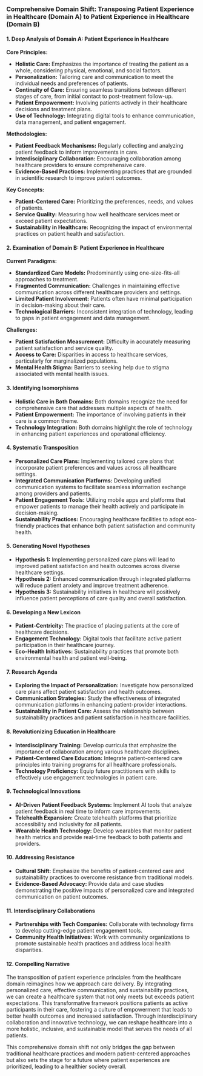 ### Comprehensive Domain Shift: Transposing Patient Experience in Healthcare (Domain A) to Patient Experience in Healthcare (Domain B)

#### 1. Deep Analysis of Domain A: Patient Experience in Healthcare
**Core Principles:**
- **Holistic Care:** Emphasizes the importance of treating the patient as a whole, considering physical, emotional, and social factors.
- **Personalization:** Tailoring care and communication to meet the individual needs and preferences of patients.
- **Continuity of Care:** Ensuring seamless transitions between different stages of care, from initial contact to post-treatment follow-up.
- **Patient Empowerment:** Involving patients actively in their healthcare decisions and treatment plans.
- **Use of Technology:** Integrating digital tools to enhance communication, data management, and patient engagement.

**Methodologies:**
- **Patient Feedback Mechanisms:** Regularly collecting and analyzing patient feedback to inform improvements in care.
- **Interdisciplinary Collaboration:** Encouraging collaboration among healthcare providers to ensure comprehensive care.
- **Evidence-Based Practices:** Implementing practices that are grounded in scientific research to improve patient outcomes.

**Key Concepts:**
- **Patient-Centered Care:** Prioritizing the preferences, needs, and values of patients.
- **Service Quality:** Measuring how well healthcare services meet or exceed patient expectations.
- **Sustainability in Healthcare:** Recognizing the impact of environmental practices on patient health and satisfaction.

#### 2. Examination of Domain B: Patient Experience in Healthcare
**Current Paradigms:**
- **Standardized Care Models:** Predominantly using one-size-fits-all approaches to treatment.
- **Fragmented Communication:** Challenges in maintaining effective communication across different healthcare providers and settings.
- **Limited Patient Involvement:** Patients often have minimal participation in decision-making about their care.
- **Technological Barriers:** Inconsistent integration of technology, leading to gaps in patient engagement and data management.

**Challenges:**
- **Patient Satisfaction Measurement:** Difficulty in accurately measuring patient satisfaction and service quality.
- **Access to Care:** Disparities in access to healthcare services, particularly for marginalized populations.
- **Mental Health Stigma:** Barriers to seeking help due to stigma associated with mental health issues.

#### 3. Identifying Isomorphisms
- **Holistic Care in Both Domains:** Both domains recognize the need for comprehensive care that addresses multiple aspects of health.
- **Patient Empowerment:** The importance of involving patients in their care is a common theme.
- **Technology Integration:** Both domains highlight the role of technology in enhancing patient experiences and operational efficiency.

#### 4. Systematic Transposition
- **Personalized Care Plans:** Implementing tailored care plans that incorporate patient preferences and values across all healthcare settings.
- **Integrated Communication Platforms:** Developing unified communication systems to facilitate seamless information exchange among providers and patients.
- **Patient Engagement Tools:** Utilizing mobile apps and platforms that empower patients to manage their health actively and participate in decision-making.
- **Sustainability Practices:** Encouraging healthcare facilities to adopt eco-friendly practices that enhance both patient satisfaction and community health.

#### 5. Generating Novel Hypotheses
- **Hypothesis 1:** Implementing personalized care plans will lead to improved patient satisfaction and health outcomes across diverse healthcare settings.
- **Hypothesis 2:** Enhanced communication through integrated platforms will reduce patient anxiety and improve treatment adherence.
- **Hypothesis 3:** Sustainability initiatives in healthcare will positively influence patient perceptions of care quality and overall satisfaction.

#### 6. Developing a New Lexicon
- **Patient-Centricity:** The practice of placing patients at the core of healthcare decisions.
- **Engagement Technology:** Digital tools that facilitate active patient participation in their healthcare journey.
- **Eco-Health Initiatives:** Sustainability practices that promote both environmental health and patient well-being.

#### 7. Research Agenda
- **Exploring the Impact of Personalization:** Investigate how personalized care plans affect patient satisfaction and health outcomes.
- **Communication Strategies:** Study the effectiveness of integrated communication platforms in enhancing patient-provider interactions.
- **Sustainability in Patient Care:** Assess the relationship between sustainability practices and patient satisfaction in healthcare facilities.

#### 8. Revolutionizing Education in Healthcare
- **Interdisciplinary Training:** Develop curricula that emphasize the importance of collaboration among various healthcare disciplines.
- **Patient-Centered Care Education:** Integrate patient-centered care principles into training programs for all healthcare professionals.
- **Technology Proficiency:** Equip future practitioners with skills to effectively use engagement technologies in patient care.

#### 9. Technological Innovations
- **AI-Driven Patient Feedback Systems:** Implement AI tools that analyze patient feedback in real time to inform care improvements.
- **Telehealth Expansion:** Create telehealth platforms that prioritize accessibility and inclusivity for all patients.
- **Wearable Health Technology:** Develop wearables that monitor patient health metrics and provide real-time feedback to both patients and providers.

#### 10. Addressing Resistance
- **Cultural Shift:** Emphasize the benefits of patient-centered care and sustainability practices to overcome resistance from traditional models.
- **Evidence-Based Advocacy:** Provide data and case studies demonstrating the positive impacts of personalized care and integrated communication on patient outcomes.

#### 11. Interdisciplinary Collaborations
- **Partnerships with Tech Companies:** Collaborate with technology firms to develop cutting-edge patient engagement tools.
- **Community Health Initiatives:** Work with community organizations to promote sustainable health practices and address local health disparities.

#### 12. Compelling Narrative
The transposition of patient experience principles from the healthcare domain reimagines how we approach care delivery. By integrating personalized care, effective communication, and sustainability practices, we can create a healthcare system that not only meets but exceeds patient expectations. This transformative framework positions patients as active participants in their care, fostering a culture of empowerment that leads to better health outcomes and increased satisfaction. Through interdisciplinary collaboration and innovative technology, we can reshape healthcare into a more holistic, inclusive, and sustainable model that serves the needs of all patients. 

This comprehensive domain shift not only bridges the gap between traditional healthcare practices and modern patient-centered approaches but also sets the stage for a future where patient experiences are prioritized, leading to a healthier society overall.